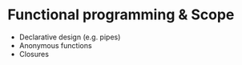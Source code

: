 # Functional programming & Scope

* Declarative design \(e.g. pipes\)
* Anonymous functions
* Closures

